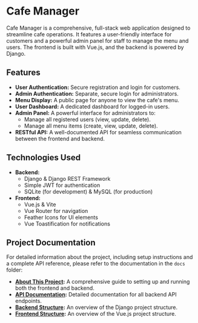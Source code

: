 # Cafe Manager

Cafe Manager is a comprehensive, full-stack web application designed to streamline cafe operations. It features a user-friendly interface for customers and a powerful admin panel for staff to manage the menu and users. The frontend is built with Vue.js, and the backend is powered by Django.

## Features

- **User Authentication:** Secure registration and login for customers.
- **Admin Authentication:** Separate, secure login for administrators.
- **Menu Display:** A public page for anyone to view the cafe's menu.
- **User Dashboard:** A dedicated dashboard for logged-in users.
- **Admin Panel:** A powerful interface for administrators to:
  - Manage all registered users (view, update, delete).
  - Manage all menu items (create, view, update, delete).
- **RESTful API:** A well-documented API for seamless communication between the frontend and backend.

## Technologies Used

- **Backend:**
  - Django & Django REST Framework
  - Simple JWT for authentication
  - SQLite (for development) & MySQL (for production)
- **Frontend:**
  - Vue.js & Vite
  - Vue Router for navigation
  - Feather Icons for UI elements
  - Vue Toastification for notifications

## Project Documentation

For detailed information about the project, including setup instructions and a complete API reference, please refer to the documentation in the `docs` folder:

- **[About This Project](./docs/about.md):** A comprehensive guide to setting up and running both the frontend and backend.
- **[API Documentation](./docs/api.md):** Detailed documentation for all backend API endpoints.
- **[Backend Structure](./docs/backend.md):** An overview of the Django project structure.
- **[Frontend Structure](./docs/frontend.md):** An overview of the Vue.js project structure.